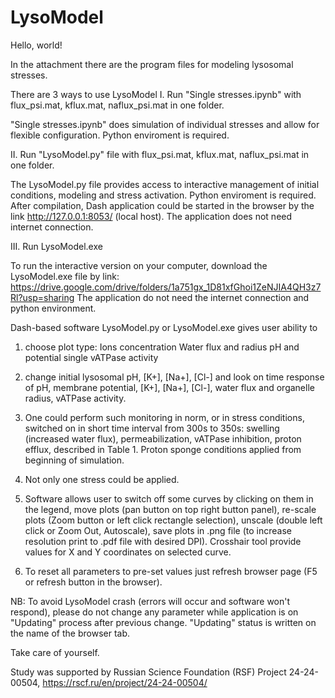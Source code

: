 # LysoModel
Hello, world!

In the attachment there are the program files for modeling lysosomal stresses.

There are 3 ways to use LysoModel
I. Run "Single stresses.ipynb" with flux_psi.mat, kflux.mat, naflux_psi.mat in one folder.

"Single stresses.ipynb" does simulation of individual stresses and allow for flexible configuration.
Python enviroment is required.

II. Run "LysoModel.py" file with flux_psi.mat, kflux.mat, naflux_psi.mat in one folder.

The LysoModel.py file provides access to interactive management  of initial conditions, modeling and stress activation.
Python enviroment is required. After compilation, Dash application could be started in the browser by the link http://127.0.0.1:8053/ (local host). 
The application does not need internet connection.

III. Run LysoModel.exe

To run the interactive version on your computer, download the LysoModel.exe file by link: https://drive.google.com/drive/folders/1a751gx_1D81xfGhoi1ZeNJIA4QH3z7Rl?usp=sharing 
The application do not need the internet connection and python environment. 

Dash-based software LysoModel.py or LysoModel.exe gives user ability to 
1. choose plot type: 
Ions concentration
Water flux and radius
pH and potential
single vATPase activity

2. change initial lysosomal pH, [K+], [Na+], [Cl-] and look on time response of pH, membrane potential, [K+], [Na+], [Cl-], water flux and organelle radius, vATPase activity. 

3. One could perform such monitoring in norm, or in stress conditions, switched on in short time interval from 300s to 350s: swelling (increased water flux), permeabilization, vATPase inhibition, proton efflux, described in Table 1. 
Proton sponge conditions applied from beginning of simulation. 

4. Not only one stress could be applied. 

5. Software allows user to 
switch off some curves by clicking on them in the legend, move plots (pan button on top right button panel), 
re-scale plots (Zoom button or left click rectangle selection), 
unscale (double left click or Zoom Out, Autoscale), 
save plots in .png file (to increase resolution print to .pdf file with desired DPI). 
Crosshair tool provide values for X and Y coordinates on selected curve. 

6. To reset all parameters to pre-set values just refresh browser page (F5 or refresh button in the browser).

NB: To avoid LysoModel crash (errors will occur and software won't respond), please do not change any parameter while application is on "Updating" process after previous change. "Updating" status is written on the name of the browser tab.

Take care of yourself.


Study was supported by Russian Science Foundation (RSF) Project 24-24-00504, https://rscf.ru/en/project/24-24-00504/
